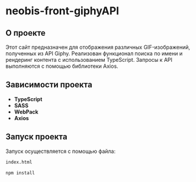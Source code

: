 # neobis-front-giphyAPI

## О проекте

Этот сайт предназначен для отображения различных GIF-изображений, полученных из API Giphy. Реализован функционал поиска по имени и рендеринг контента с использованием TypeScript. Запросы к API выполняются с помощью библиотеки Axios.

## Зависимости проекта

- **TypeScript**
- **SASS**
- **WebPack**
- **Axios**

## Запуск проекта

Запуск осуществляется с помощью файла:

```bash
index.html

npm install
